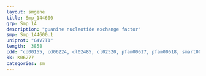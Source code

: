 ```yaml
---
layout: smgene
title: Smp_144600
grp: Smp_14
description: "guanine nucleotide exchange factor"
smp: Smp_144600.1
uniprot: "G4V7T1"
length:  3858
cdd: "cd00155, cd06224, cl02485, cl02520, pfam00617, pfam00618, smart00147, smart00229"
kk: K06277
categories: sm
---
```

